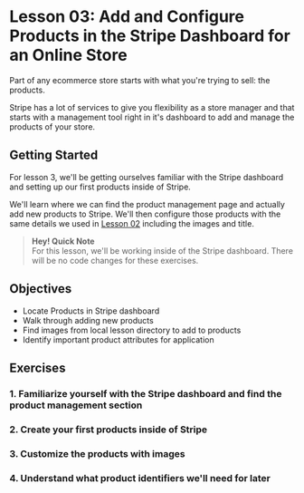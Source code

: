 # Lesson 03: Add and Configure Products in the Stripe Dashboard for an Online Store

Part of any ecommerce store starts with what you're trying to sell: the products.

Stripe has a lot of services to give you flexibility as a store manager and that starts with a management tool right in it's dashboard to add and manage the products of your store.

## Getting Started

For lesson 3, we'll be getting ourselves familiar with the Stripe dashboard and setting up our first products inside of Stripe.

We'll learn where we can find the product management page and actually add new products to Stripe. We'll then configure those products with the same details we used in [Lesson 02](https://github.com/colbyfayock/space-jelly-store-workshop/tree/main/lessons/02%20-%20Add%20a%20Grid%20of%20Products%20with%20Images%20to%20a%20Next.js%20React%20App) including the images and title.

> **Hey! Quick Note**
> <br>
> For this lesson, we'll be working inside of the Stripe dashboard. There will be no code changes for these exercises.

## Objectives
* Locate Products in Stripe dashboard
* Walk through adding new products
* Find images from local lesson directory to add to products
* Identify important product attributes for application

## Exercises

### 1. Familiarize yourself with the Stripe dashboard and find the product management section

### 2. Create your first products inside of Stripe

### 3. Customize the products with images

### 4. Understand what product identifiers we'll need for later
